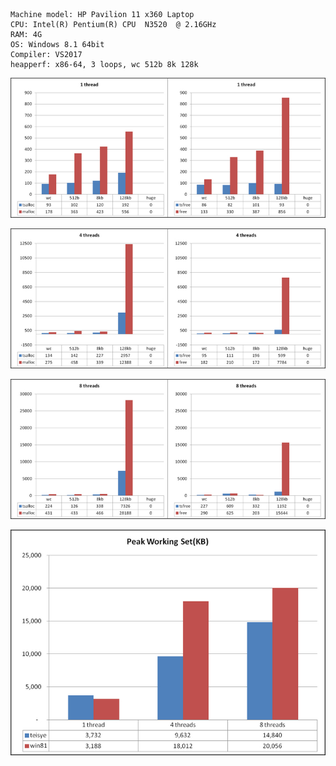 	Machine model: HP Pavilion 11 x360 Laptop
	CPU: Intel(R) Pentium(R) CPU  N3520  @ 2.16GHz
	RAM: 4G
	OS: Windows 8.1 64bit
    Compiler: VS2017
	heapperf: x86-64, 3 loops, wc 512b 8k 128k

![](./img/20180119-win81/win81-1.jpg)

![](./img/20180119-win81/win81-4.jpg)

![](./img/20180119-win81/win81-8.jpg)  

![](./img/20180119-win81/win81-pws.jpg)  
